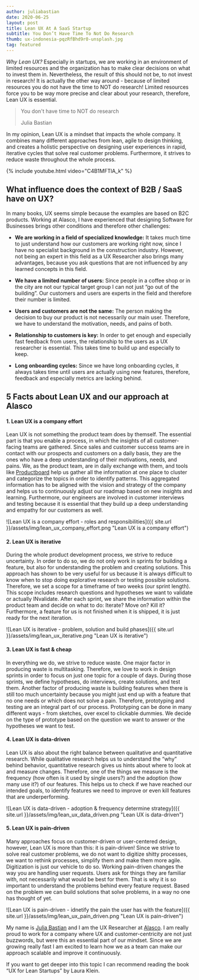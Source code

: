 ```yaml
---
author: juliabastian
date: 2020-06-25
layout: post
title: Lean UX At A SaaS Startup
subtitle: You Don’t Have Time To Not Do Research
thumb: ux-indonesia-pqzRfBhd9r0-unsplash.jpg
tag: featured
---
```

_Why Lean UX?_ Especially in startups, we are working in an environment of limited resources and the organization has to make clear decisions on what to invest them in. Nevertheless, the result of this should not be, to not invest in research! It is actually the other way around - because of limited resources you do not have the time to NOT do research! Limited resources force you to be way more precise and clear about your research, therefore, Lean UX is essential.

<blockquote class="twitter-tweet blockquote text-right" data-lang="en"><p lang="en" dir="ltr" class="mb-0">You don't have time to NOT do research</p>
    <footer class="blockquote-footer">Julia Bastian</footer>
</blockquote>

In my opinion, Lean UX is a mindset that impacts the whole company. It combines many different approaches from lean, agile to design thinking, and creates a holistic perspective on designing user experiences in rapid, iterative cycles that solve real customer problems. Furthermore, it strives to reduce waste throughout the whole process.

<p>
{% include youtube.html video="C4B1MFTlA_k" %}
</p>

## What influence does the context of B2B / SaaS have on UX?

In many books, UX seems simple because the examples are based on B2C products. Working at Alasco, I have experienced that designing Software for Businesses brings other conditions and therefore other challenges:

- **We are working in a field of specialized knowledge:** It takes much time to just understand how our customers are working right now, since I have no specialist background in the construction industry. However, not being an expert in this field as a UX Researcher also brings many advantages, because you ask questions that are not influenced by any learned concepts in this field.

- **We have a limited number of users:** Since people in a coffee shop or in the city are not our typical target group I can not just “go out of the building”. Our customers and users are experts in the field and therefore their number is limited.

- **Users and customers are not the same:** The person making the decision to buy our product is not necessarily our main user. Therefore, we have to understand the motivation, needs, and pains of both.

- **Relationship to customers is key:** In order to get enough and especially fast feedback from users, the relationship to the users as a UX researcher is essential. This takes time to build up and especially to keep.

- **Long onboarding cycles:** Since we have long onboarding cycles, it always takes time until users are actually using new features, therefore, feedback and especially metrics are lacking behind.

## 5 Facts about Lean UX and our approach at Alasco
<p></p>

#### 1. Lean UX is a company effort
Lean UX is not something the product team does by themself. The essential part is that you enable a process, in which the insights of all customer-facing teams are gathered. Since sales and customer success teams are in contact with our prospects and customers on a daily basis, they are the ones who have a deep understanding of their motivations, needs, and pains. We, as the product team, are in daily exchange with them, and tools like [Productboard](https://www.productboard.com/) help us gather all the information at one place to cluster and categorize the topics in order to identify patterns. This aggregated information has to be aligned with the vision and strategy of the company and helps us to continuously adjust our roadmap based on new insights and learning. Furthermore, our engineers are involved in customer interviews and testing because it is essential that they build up a deep understanding and empathy for our customers as well.

![Lean UX is a company effort - roles and responsibilities]({{ site.url }}/assets/img/lean_ux_company_effort.png "Lean UX is a company effort")

#### 2. Lean UX is iterative
During the whole product development process, we strive to reduce uncertainty. In order to do so, we do not only work in sprints for building a feature, but also for understanding the problem and creating solutions. This approach has shown to be very useful for us because it is always difficult to know when to stop doing explorative research or testing possible solutions. Therefore, we set a scope for a timeframe of two weeks (our sprint length). This scope includes research questions and hypotheses we want to validate or actually INvalidate. After each sprint, we share the information within the product team and decide on what to do: Iterate? Move on? Kill it? Furthermore, a feature for us is not finished when it is shipped, it is just ready for the next iteration.

![Lean UX is iterative - problem, solution and build phases]({{ site.url }}/assets/img/lean_ux_iterative.png "Lean UX is iterative")

#### 3. Lean UX is fast & cheap
In everything we do, we strive to reduce waste. One major factor in producing waste is multitasking. Therefore, we love to work in design sprints in order to focus on just one topic for a couple of days. During those sprints, we define hypotheses, do interviews, create solutions, and test them. Another factor of producing waste is building features when there is still too much uncertainty because you might just end up with a feature that no one needs or which does not solve a pain. Therefore, prototyping and testing are an integral part of our process. Prototyping can be done in many different ways - from sketches, over excel to clickable dummies. We decide on the type of prototype based on the question we want to answer or the hypotheses we want to test.

#### 4. Lean UX is data-driven
Lean UX is also about the right balance between qualitative and quantitative research. While qualitative research helps us to understand the “why” behind behavior, quantitative research gives us hints about where to look at and measure changes. Therefore, one of the things we measure is the frequency (how often is it used by single users?) and the adoption (how many use it?) of our features. This helps us to check if we have reached our intended goals, to identify features we need to improve or even kill features that are underperforming.

![Lean UX is data-driven - adoption & frequency determine strategy]({{ site.url }}/assets/img/lean_ux_data_driven.png "Lean UX is data-driven")

#### 5. Lean UX is pain-driven
Many approaches focus on customer-driven or user-centered design, however, Lean UX is more than this: it is pain-driven! Since we strive to solve real customer problems, we do not want to digitize shitty processes, we want to rethink processes, simplify them and make them more agile. Digitization is just our vehicle to do so. Working pain-driven changes the way you are handling user requests. Users ask for things they are familiar with, not necessarily what would be best for them. That is why it is so important to understand the problems behind every feature request. Based on the problem we can build solutions that solve problems, in a way no one has thought of yet.

![Lean UX is pain-driven - idnetify the pain the user has with the feature]({{ site.url }}/assets/img/lean_ux_pain_driven.png "Lean UX is pain-driven")


My name is [Julia Bastian](https://www.linkedin.com/in/julia-bastian/) and I am the UX Researcher at [Alasco](https://www.alasco.de). I am really proud to work for a company where UX and customer-centricity are not just buzzwords, but were this an essential part of our mindset. Since we are growing really fast I am excited to learn how we as a team can make our approach scalable and improve it continuously. 

If you want to get deeper into this topic I can recommend reading the book “UX for Lean Startups” by Laura Klein.
